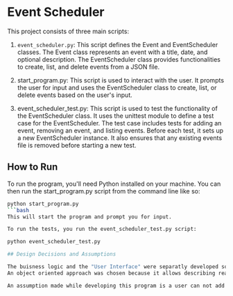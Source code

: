 # Event Scheduler

This project consists of three main scripts:

1. `event_scheduler.py`: This script defines the Event and EventScheduler classes. The Event class represents an event with a title, date, and optional description. The EventScheduler class provides functionalities to create, list, and delete events from a JSON file.

2. start_program.py: This script is used to interact with the user. It prompts the user for input and uses the EventScheduler class to create, list, or delete events based on the user's input.

3. event_scheduler_test.py: This script is used to test the functionality of the EventScheduler class. It uses the unittest module to define a test case for the EventScheduler. The test case includes tests for adding an event, removing an event, and listing events. Before each test, it sets up a new EventScheduler instance. It also ensures that any existing events file is removed before starting a new test.

## How to Run

To run the program, you'll need Python installed on your machine. You can then run the start_program.py script from the command line like so:

```bash
python start_program.py
```bash
This will start the program and prompt you for input.

To run the tests, you run the event_scheduler_test.py script:

python event_scheduler_test.py

## Design Decisions and Assumptions

The buisness logic and the "User Interface" were separatly developed so that the testing would be easier and to promote code reusability.
An object oriented approach was chosen because it allows describing real world objects and all their behaviors in code.

An assumption made while developing this program is a user can not add a past date as an event and that two events can have the same name but will have diffrent internal indexes. 
